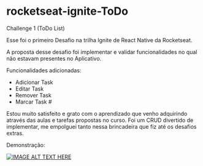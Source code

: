 # rocketseat-ignite-ToDo
Challenge 1 (ToDo List)

Esse foi o primeiro Desafio na trilha Ignite de React Native da Rocketseat.

A proposta desse desafio foi implementar e validar funcionalidades no qual não estavam presentes no Aplicativo.

Funcionalidades adicionadas:

- Adicionar Task
- Editar Task
- Remover Task
- Marcar Task #

Estou muito satisfeito e grato com o aprendizado que venho adquirindo através das aulas e tarefas propostas no curso. Foi um CRUD divertido de implementar, me empolguei tanto nessa brincadeira que fiz até os desafios extras. 

Demonstração:

[![IMAGE ALT TEXT HERE](https://i.ibb.co/r5yTBcd/Todo-Preview01.png)](https://www.youtube.com/watch?v=jwLjGK5mzA8)
